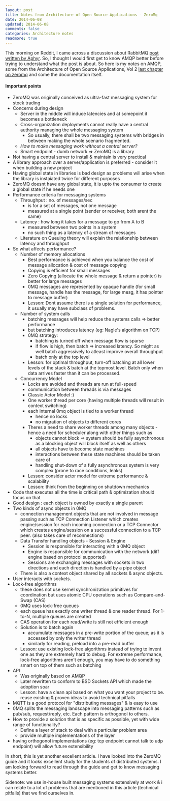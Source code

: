 ```yaml
---           
layout: post
title: Notes from Architecture of Open Source Applications - ZeroMq
date: 2014-06-08 
updated: 2014-06-08
comments: false
categories: Architecture notes
readmore: true
---
```


This morning on Reddit, I came across a discussion about RabbitMQ [post written by Aphyr](http://aphyr.com/posts/315-call-me-maybe-rabbitmq). So, I thought I would first get to know AMQP better before trying to understand what the post is about. So here is my notes on AMQP, some from the Architecture of Open Source Applications, Vol 2 [last chapter on zeromq](http://aosabook.org/en/zeromq.html) and some the documentation itself.

#### Important points
- ZeroMQ was originally conceived as ultra-fast messaging system for stock trading
- Concerns during design
	- Server in the middle will induce latencies and at somepoint it becomes a bottleneck
	- Cross-organization deployments cannot really have a central authority managing the whole messaging system
		- So usually, there shall be two messaging systems with bridges in between making the whole scenario fragmented.
	- *How to make messaging work without a central server?*
	- Smart endpoint - dumb network => ZeroMQ is a library
- Not having a central server to install & maintain is very practical
- A library approach over a server/application is preferred - consider it when building a new project
- Having global state in libraries is bad design as problems will arise when the library is instaiated twice for different purposes
- ZeroMQ doesnt have any global state, it is upto the consumer to create a global state if he needs one
- Performance criteria for messaging systems 
	- Throughput : no. of messages/sec
		- is for a set of messages, not one message
		- measured at a single point (sender or receiver, both arent the same)
	- Latency : how long it takes for a message to go from A to B
		- measured between two points in a system
		- no such thing as a latency of a stream of messages
	- Literature on Queuing theory will explain the relationship between latency and throughput
- So what affects performance?
	- Number of memory allocations
		- Best performance is achieved when you balance the cost of message allocation & cost of message copying
		- Copying is efficient for small messages
		- Zero Copying (allocate the whole message & return a pointer) is better for large messages
		- 0MQ messages are represented by opaque handle (for small message, handle has the message, for large mesg, it has pointer to message buffer)
		- Lesson: Dont assume there is a single solution for performance, it usually may have subclass of problems.	
	- Number of system calls
		- batching messages will help reduce the systems calls => better performance
		- but batching introduces latency (eg: Nagle's algorithm on TCP)
		- 0MQ strategy:
			- batching is turned off when message flow is sparse
			- if flow is high, then batch => increased latency. So might as well batch aggressively to atleast improve overall throughput
			- batch only at the top level
		- Lesson: for optimal throughput, turn-off batching at all lower levels of the stack & batch at the topmost level. Batch only when data arrives faster than it can be processed.
	- Concurrency Model
		- Locks are avoided and threads are run at full-speed
		- communication between threads is via messages
		- Classic Actor Model :)
		- One worker thread per core (having multiple threads will result in context switching)
		- each internal 0mq object is tied to a worker thread
			- hence no locks
			- no migration of objects to different cores
		- Theres a need to share worker threads among many objects - hence a need for scheduler along with other things such as
			- objects cannot block => system should be fully asynchronous as a blocking object will block itself as well as others
			- all objects have to become state machines
			- interactions between these state machines should be taken care of
			- handling shut-down of a fully asynchronous system is very complex (prone to race conditions, leaks)
		- Lesson: consider actor model for extreme performance & scalability
		- Lesson: think from the beginning on shutdown mechanics
- Code that executes all the time is critical path & optimization should focus on that
- Good design : each object is owned by exactly a single parent
- Two kinds of async objects in 0MQ
	- connection management objects that are not involved in message passing such as TCP Connection Listener which creates engine/session for each incoming connection or a TCP Connector which creates engine/session on a successful connection to a TCP peer. (also takes care of reconnections)
	- Data Transfer handling objects - Session & Engine
		- Session is responsible for interacting with a 0MQ object
		- Engine is responsible for communication with the network
		(diff engine based on protocol supported)
		- Sessions are exchanging messages with sockets in two directions and each direction is handled by a pipe object
	- There is also a context object shared by all sockets & async objects.
- User interacts with sockets.
- Lock-free algorithms
	 - these does not use kernel synchronization primitives for coordination but uses atomic CPU operations such as Compare-and-Swap (CAS)
	 - 0MQ uses lock-free queues
	 - each queue has exactly one writer thread & one reader thread. For 1-to-N, multiple queues are created
	 - CAS operation for each read/write is still not efficient enough
	 - Solution is to batch again
	 	- accumulate messages in a pre-write portion of the queue; as it is accessed by only the writer thread
		- similarly for reading, preload into a pre-read buffer
	 - Lesson: use existing lock-free algorithms instead of trying to invent one as they are extremely hard to debug. For extreme performance, lock-free algorithms aren't enough, you may have to do something smart on top of them such as batching
- API
	- Was originally based on AMQP
	- Later rewritten to conform to BSD Sockets API which made the adoption soar
	- Lesson: have a clean api based on what you want your project to be. reuse existing & proven ideas to avoid technical pitfalls
- MQTT is a good protocol for "distributing messages" & is easy to use
- 0MQ splits the messaging landscape into messaging patterns such as pub/sub, request/reply, etc. Each pattern is orthogonol to others.
- How to provide a solution that is as specific as possible, yet with wide range of functionality?
	- Define a layer of stack to deal with a particular problem area
	- provide multiple implementations of the layer
- having orthogonol implementations (eg: tcp endpoint cannot talk to udp endpoint) will allow future extensibility

In short, this is yet another excellent article. I have looked into the ZeroMQ guide and it looks excellent study for the students of distributed systems. I am looking forward to read through the guide and get to know messaging systems better.

Sidenote: we use in-house built messaging systems extensively at work & i can relate to a lot of problems that are mentioned in this article (technical pitfalls) that we find ourselves in.
